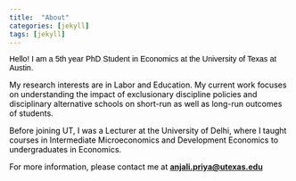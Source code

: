 ```yaml
---
title:  "About"
categories: [jekyll]
tags: [jekyll]
---
```

<p style="color:#000000; font-family:`Arial'"> 
<font face="Arial">Hello! I am a 5th year PhD Student in Economics at the University of Texas at Austin.</font></p>

<p style="color:#000000;">My research interests are in Labor and Education. My current work focuses on understanding the impact of exclusionary discipline policies and disciplinary alternative schools on short-run as well as long-run outcomes of students.</p>

<p style="color:#000000;">Before joining UT, I was a Lecturer at the University of Delhi, where I taught courses in <emph>Intermediate Microeconomics</emph> and <emph>Development Economics</emph> to undergraduates in Economics. </p>

<p style="color:#000000;">For more information, please contact me at  <a href="mailto:{{ site.author.email }}" title="Email {{ site.author.email }}" target="_blank"><b>anjali.priya@utexas.edu</b></a></p>
